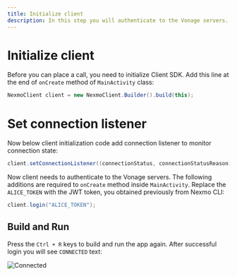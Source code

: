 ```yaml
---
title: Initialize client
description: In this step you will authenticate to the Vonage servers.
---
```


# Initialize client

Before you can place a call, you need to initialize Client SDK. Add this line at the end of `onCreate` method of `MainActivity` class:

```java
NexmoClient client = new NexmoClient.Builder().build(this);
```

# Set connection listener

Now below client initialization code add connection listener to monitor connection state:

```java
client.setConnectionListener((connectionStatus, connectionStatusReason) -> runOnUiThread(() -> connectionStatusTextView.setText(connectionStatus.toString())));
```



Now client needs to authenticate to the Vonage servers. The following additions are required to `onCreate` method inside `MainActivity`. Replace the `ALICE_TOKEN` with the JWT token, you obtained previously from Nexmo CLI:

```java
client.login("ALICE_TOKEN");
```


## Build and Run

Press the `Ctrl + R` keys to build and run the app again. After successful login you will see `CONNECTED` text:

![Connected](/screenshots/tutorials/client-sdk/phone-to-app/connected.png)
